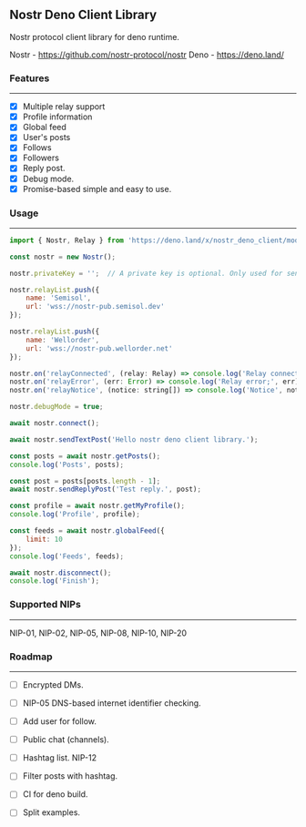 ## Nostr Deno Client Library
Nostr protocol client library for deno runtime.

Nostr - https://github.com/nostr-protocol/nostr
Deno - https://deno.land/

### Features
---
 - [x] Multiple relay support
 - [x] Profile information
 - [x] Global feed
 - [x] User's posts
 - [x] Follows
 - [x] Followers
 - [x] Reply post.
 - [x] Debug mode.
 - [x] Promise-based simple and easy to use.

### Usage
---

```javascript
import { Nostr, Relay } from 'https://deno.land/x/nostr_deno_client/mod.ts';

const nostr = new Nostr();

nostr.privateKey = '';  // A private key is optional. Only used for sending posts.

nostr.relayList.push({
    name: 'Semisol',
    url: 'wss://nostr-pub.semisol.dev'
});

nostr.relayList.push({
    name: 'Wellorder',
    url: 'wss://nostr-pub.wellorder.net'
});

nostr.on('relayConnected', (relay: Relay) => console.log('Relay connected.', relay.name));
nostr.on('relayError', (err: Error) => console.log('Relay error;', err));
nostr.on('relayNotice', (notice: string[]) => console.log('Notice', notice));

nostr.debugMode = true;

await nostr.connect();

await nostr.sendTextPost('Hello nostr deno client library.');

const posts = await nostr.getPosts();
console.log('Posts', posts);

const post = posts[posts.length - 1];
await nostr.sendReplyPost('Test reply.', post);

const profile = await nostr.getMyProfile();
console.log('Profile', profile);

const feeds = await nostr.globalFeed({
    limit: 10
});
console.log('Feeds', feeds);

await nostr.disconnect();
console.log('Finish');
```

### Supported NIPs
---

NIP-01, NIP-02, NIP-05, NIP-08, NIP-10, NIP-20

### Roadmap
---

 - [ ] Encrypted DMs.
 - [ ] NIP-05 DNS-based internet identifier checking.
 - [ ] Add user for follow.
 - [ ] Public chat (channels).
 - [ ] Hashtag list. NIP-12
 - [ ] Filter posts with hashtag.
 - [ ] CI for deno build.
 - [ ] Split examples.
 
